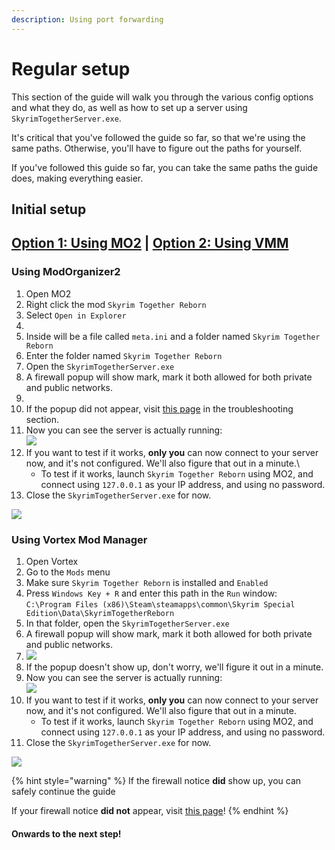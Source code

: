 ```yaml
---
description: Using port forwarding
---
```


# Regular setup

This section of the guide will walk you through the various config options and what they do, as well as how to set up a server using `SkyrimTogetherServer.exe`.

It's critical that you've followed the guide so far, so that we're using the same paths. Otherwise, you'll have to figure out the paths for yourself.

If you've followed this guide so far, you can take the same paths the guide does, making everything easier.

## Initial setup

## [Option 1: Using MO2](./#using-modorganizer2) | [Option 2: Using VMM](./#using-vortex-mod-manager)



### **Using ModOrganizer2**

1. Open MO2
2. Right click the mod `Skyrim Together Reborn`
3. Select `Open in Explorer`
4. <img src="https://i.imgur.com/7ngdTQh.png" alt="" data-size="original">
5. Inside will be a file called `meta.ini` and a folder named `Skyrim Together Reborn`
6. Enter the folder named `Skyrim Together Reborn`
7. Open the `SkyrimTogetherServer.exe`
8. A firewall popup will show mark, mark it both allowed for both private and public networks.
9. <img src="https://i.imgur.com/8AWbvA3.png" alt="" data-size="original">
10. If the popup did not appear, visit [this page](../../../troubleshooting/during-server-setup-my-firewall-didnt-ask-for-network-permission.md) in the troubleshooting section.
11. Now you can see the server is actually running:\
    ![](https://i.imgur.com/katpGFn.png)
12. If you want to test if it works, **only you** can now connect to your server now, and it's not configured. We'll also figure that out in a minute.\
      * To test if it works, launch `Skyrim Together Reborn` using MO2, and connect using `127.0.0.1` as your IP address, and using no password.
13. Close the `SkyrimTogetherServer.exe` for now.

![](https://i.imgur.com/vgRaDVA.gif)



### **Using Vortex Mod Manager**

1. Open Vortex
2. Go to the `Mods` menu
3. Make sure `Skyrim Together Reborn` is installed and `Enabled`
4. Press `Windows Key + R` and enter this path in the `Run` window:\
   `C:\Program Files (x86)\Steam\steamapps\common\Skyrim Special Edition\Data\SkyrimTogetherReborn`
5. In that folder, open the `SkyrimTogetherServer.exe`
6. A firewall popup will show mark, mark it both allowed for both private and public networks.
7. ![](https://i.imgur.com/1ze68ZW.png)
8. If the popup doesn't show up, don't worry, we'll figure it out in a minute.
9. Now you can see the server is actually running:\
   ![](https://i.imgur.com/1ljV2pk.png)
10. If you want to test if it works, **only you** can now connect to your server now, and it's not configured. We'll also figure that out in a minute.
      * To test if it works, launch `Skyrim Together Reborn` using MO2, and connect using `127.0.0.1` as your IP address, and using no password.
11. Close the `SkyrimTogetherServer.exe` for now.

![](https://i.imgur.com/U2xVDa7.gif)

{% hint style="warning" %}
If the firewall notice **did** show up, you can safely continue the guide

If your firewall notice **did not** appear, visit [this page](../../../troubleshooting/during-server-setup-my-firewall-didnt-ask-for-network-permission.md)!
{% endhint %}

#### Onwards to the next step!
